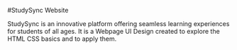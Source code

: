 #StudySync Website

StudySync is an innovative platform offering seamless learning experiences for students of all ages.
It is a Webpage UI Design created to explore the HTML CSS basics and to apply them.
